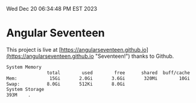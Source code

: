 Wed Dec 20 06:34:48 PM EST 2023

# Angular Seventeen


This project is live at [https://angularseventeen.github.io](https://angularseventeen.github.io "Seventeen!") thanks to Github.

```bash
System Memory
               total        used        free      shared  buff/cache   available
Mem:            15Gi       2.0Gi       3.6Gi       320Mi        10Gi        13Gi
Swap:          8.0Gi       512Ki       8.0Gi
System Storage
393M	.
```
```bash
